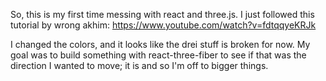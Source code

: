So, this is my first time messing with react and three.js.
I just followed this tutorial by wrong akhim: https://www.youtube.com/watch?v=fdtqqyeKRJk

I changed the colors, and it looks like the drei stuff is broken for now.
My goal was to build something with react-three-fiber to see if that was the direction I wanted to move; it is and so I'm off to bigger things.
